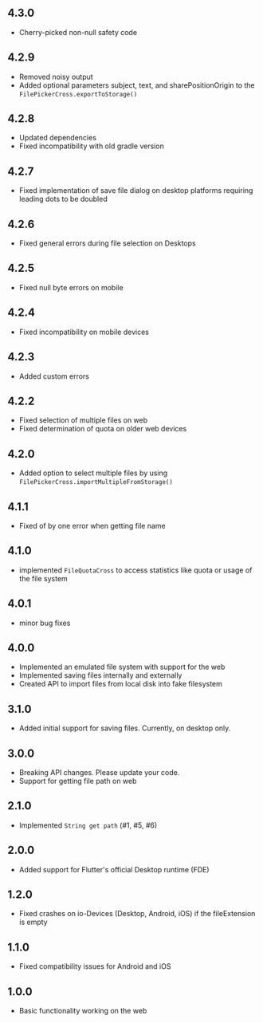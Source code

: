 ## 4.3.0

* Cherry-picked non-null safety code

## 4.2.9

* Removed noisy output
* Added optional parameters subject, text, and sharePositionOrigin to the `FilePickerCross.exportToStorage()` 

## 4.2.8

* Updated dependencies
* Fixed incompatibility with old gradle version

## 4.2.7

* Fixed implementation of save file dialog on desktop platforms requiring leading dots to be doubled

## 4.2.6

* Fixed general errors during file selection on Desktops

## 4.2.5

* Fixed null byte errors on mobile

## 4.2.4

* Fixed incompatibility on mobile devices

## 4.2.3

* Added custom errors

## 4.2.2

* Fixed selection of multiple files on web
* Fixed determination of quota on older web devices

## 4.2.0

* Added option to select multiple files by using `FilePickerCross.importMultipleFromStorage()`

## 4.1.1

* Fixed of by one error when getting file name

## 4.1.0

* implemented `FileQuotaCross` to access statistics like quota or usage of the file system

## 4.0.1

* minor bug fixes

## 4.0.0

* Implemented an emulated file system with support for the web
* Implemented saving files internally and externally
* Created API to import files from local disk into fake filesystem

## 3.1.0

* Added initial support for saving files. Currently, on desktop only.

## 3.0.0

* Breaking API changes. Please update your code.
* Support for getting file path on web

## 2.1.0

* Implemented `String get path` (#1, #5, #6)

## 2.0.0

* Added support for Flutter's official Desktop runtime (FDE)

## 1.2.0

* Fixed crashes on io-Devices (Desktop, Android, iOS) if the fileExtension is empty

## 1.1.0

* Fixed compatibility issues for Android and iOS

## 1.0.0

* Basic functionality working on the web
